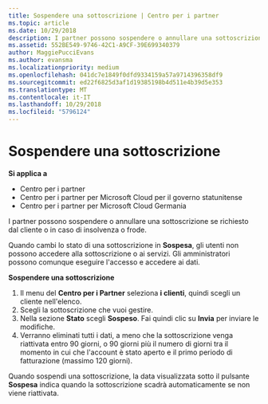 ```yaml
---
title: Sospendere una sottoscrizione | Centro per i partner
ms.topic: article
ms.date: 10/29/2018
description: I partner possono sospendere o annullare una sottoscrizione se richiesto dal cliente o in caso di insolvenza o frode.
ms.assetid: 552BE549-9746-42C1-A9CF-39E699340379
author: MaggiePucciEvans
ms.author: evansma
ms.localizationpriority: medium
ms.openlocfilehash: 041dc7e1849f0dfd9334159a57a9714396358df9
ms.sourcegitcommit: ed22f6825d3af1d19385198b4d511e4b39d5e353
ms.translationtype: MT
ms.contentlocale: it-IT
ms.lasthandoff: 10/29/2018
ms.locfileid: "5796124"
---
```

# <a name="suspend-a-subscription"></a>Sospendere una sottoscrizione

**Si applica a**

-  Centro per i partner
-  Centro per i partner per Microsoft Cloud per il governo statunitense
-  Centro per i partner per Microsoft Cloud Germania

I partner possono sospendere o annullare una sottoscrizione se richiesto dal cliente o in caso di insolvenza o frode.

Quando cambi lo stato di una sottoscrizione in **Sospesa**, gli utenti non possono accedere alla sottoscrizione o ai servizi. Gli amministratori possono comunque eseguire l'accesso e accedere ai dati.

**Sospendere una sottoscrizione**

1.  Il menu del **Centro per i Partner** seleziona **i clienti**, quindi scegli un cliente nell'elenco.
2.  Scegli la sottoscrizione che vuoi gestire.
3.  Nella sezione **Stato** scegli **Sospeso**. Fai quindi clic su **Invia** per inviare le modifiche.
4.  Verranno eliminati tutti i dati, a meno che la sottoscrizione venga riattivata entro 90 giorni, o 90 giorni più il numero di giorni tra il momento in cui che l'account è stato aperto e il primo periodo di fatturazione (massimo 120 giorni).

Quando sospendi una sottoscrizione, la data visualizzata sotto il pulsante **Sospesa** indica quando la sottoscrizione scadrà automaticamente se non viene riattivata. 
